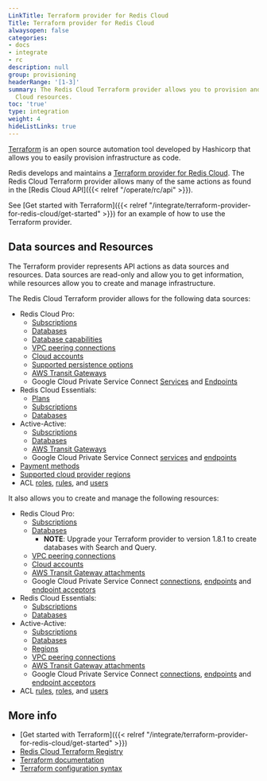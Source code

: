 ```yaml
---
LinkTitle: Terraform provider for Redis Cloud
Title: Terraform provider for Redis Cloud
alwaysopen: false
categories:
- docs
- integrate
- rc
description: null
group: provisioning
headerRange: '[1-3]'
summary: The Redis Cloud Terraform provider allows you to provision and manage Redis
  Cloud resources.
toc: 'true'
type: integration
weight: 4
hideListLinks: true
---
```


[Terraform](https://developer.hashicorp.com/terraform) is an open source automation tool developed by Hashicorp that allows you to easily provision infrastructure as code.

Redis develops and maintains a [Terraform provider for Redis Cloud](https://registry.terraform.io/providers/RedisLabs/rediscloud/latest). The Redis Cloud Terraform provider allows many of the same actions as found in the [Redis Cloud API]({{< relref "/operate/rc/api" >}}).

See [Get started with Terraform]({{< relref "/integrate/terraform-provider-for-redis-cloud/get-started" >}}) for an example of how to use the Terraform provider.

## Data sources and Resources

The Terraform provider represents API actions as data sources and resources. Data sources are read-only and allow you to get information, while resources allow you to create and manage infrastructure.

The Redis Cloud Terraform provider allows for the following data sources:

- Redis Cloud Pro:
  - [Subscriptions](https://registry.terraform.io/providers/RedisLabs/rediscloud/latest/docs/data-sources/rediscloud_subscription)
  - [Databases](https://registry.terraform.io/providers/RedisLabs/rediscloud/latest/docs/data-sources/rediscloud_database)
  - [Database capabilities](https://registry.terraform.io/providers/RedisLabs/rediscloud/latest/docs/data-sources/rediscloud_database_modules)
  - [VPC peering connections](https://registry.terraform.io/providers/RedisLabs/rediscloud/latest/docs/data-sources/rediscloud_subscription_peerings)
  - [Cloud accounts](https://registry.terraform.io/providers/RedisLabs/rediscloud/latest/docs/data-sources/rediscloud_cloud_account)
  - [Supported persistence options](https://registry.terraform.io/providers/RedisLabs/rediscloud/latest/docs/data-sources/rediscloud_data_persistence)
  - [AWS Transit Gateways](https://registry.terraform.io/providers/RedisLabs/rediscloud/latest/docs/data-sources/rediscloud_transit_gateway)
  - Google Cloud Private Service Connect [Services](https://registry.terraform.io/providers/RedisLabs/rediscloud/latest/docs/data-sources/rediscloud_private_service_connect) and [Endpoints](https://registry.terraform.io/providers/RedisLabs/rediscloud/latest/docs/data-sources/rediscloud_private_service_connect_endpoints)
- Redis Cloud Essentials:
  - [Plans](https://registry.terraform.io/providers/RedisLabs/rediscloud/latest/docs/data-sources/rediscloud_essentials_plan)
  - [Subscriptions](https://registry.terraform.io/providers/RedisLabs/rediscloud/latest/docs/resources/rediscloud_essentials_subscription)
  - [Databases](https://registry.terraform.io/providers/RedisLabs/rediscloud/latest/docs/resources/rediscloud_essentials_database)
- Active-Active:
  - [Subscriptions](https://registry.terraform.io/providers/RedisLabs/rediscloud/latest/docs/resources/rediscloud_active_active_subscription)
  - [Databases](https://registry.terraform.io/providers/RedisLabs/rediscloud/latest/docs/resources/rediscloud_active_active_subscription_database)
  - [AWS Transit Gateways](https://registry.terraform.io/providers/RedisLabs/rediscloud/latest/docs/data-sources/rediscloud_active_active_transit_gateway)
  - Google Cloud Private Service Connect [services](https://registry.terraform.io/providers/RedisLabs/rediscloud/latest/docs/data-sources/rediscloud_active_active_private_service_connect) and [endpoints](https://registry.terraform.io/providers/RedisLabs/rediscloud/latest/docs/data-sources/rediscloud_active_active_private_service_connect_endpoints)
- [Payment methods](https://registry.terraform.io/providers/RedisLabs/rediscloud/latest/docs/data-sources/rediscloud_payment_method)
- [Supported cloud provider regions](https://registry.terraform.io/providers/RedisLabs/rediscloud/latest/docs/data-sources/rediscloud_regions)
- ACL [roles](https://registry.terraform.io/providers/RedisLabs/rediscloud/latest/docs/data-sources/rediscloud_acl_role), [rules](https://registry.terraform.io/providers/RedisLabs/rediscloud/latest/docs/data-sources/rediscloud_acl_rule), and [users](https://registry.terraform.io/providers/RedisLabs/rediscloud/latest/docs/data-sources/rediscloud_acl_user)

It also allows you to create and manage the following resources:

- Redis Cloud Pro:
  - [Subscriptions](https://registry.terraform.io/providers/RedisLabs/rediscloud/latest/docs/resources/rediscloud_subscription)
  - [Databases](https://registry.terraform.io/providers/RedisLabs/rediscloud/latest/docs/resources/rediscloud_subscription_database)
    - **NOTE**: Upgrade your Terraform provider to version 1.8.1 to create databases with Search and Query.
  - [VPC peering connections](https://registry.terraform.io/providers/RedisLabs/rediscloud/latest/docs/resources/rediscloud_subscription_peering)
  - [Cloud accounts](https://registry.terraform.io/providers/RedisLabs/rediscloud/latest/docs/resources/rediscloud_cloud_account)
  - [AWS Transit Gateway attachments](https://registry.terraform.io/providers/RedisLabs/rediscloud/latest/docs/resources/rediscloud_transit_gateway_attachment)
  - Google Cloud Private Service Connect [connections](https://registry.terraform.io/providers/RedisLabs/rediscloud/latest/docs/resources/rediscloud_private_service_connect), [endpoints](https://registry.terraform.io/providers/RedisLabs/rediscloud/latest/docs/resources/rediscloud_private_service_connect_endpoint) and [endpoint acceptors](https://registry.terraform.io/providers/RedisLabs/rediscloud/latest/docs/resources/rediscloud_private_service_connect_endpoint_accepter)
- Redis Cloud Essentials:
  - [Subscriptions](https://registry.terraform.io/providers/RedisLabs/rediscloud/latest/docs/resources/rediscloud_essentials_subscription)
  - [Databases](https://registry.terraform.io/providers/RedisLabs/rediscloud/latest/docs/resources/rediscloud_essentials_database)
- Active-Active:
  - [Subscriptions](https://registry.terraform.io/providers/RedisLabs/rediscloud/latest/docs/resources/rediscloud_active_active_subscription)
  - [Databases](https://registry.terraform.io/providers/RedisLabs/rediscloud/latest/docs/resources/rediscloud_active_active_subscription_database)
  - [Regions](https://registry.terraform.io/providers/RedisLabs/rediscloud/latest/docs/resources/rediscloud_active_active_subscription_regions)
  - [VPC peering connections](https://registry.terraform.io/providers/RedisLabs/rediscloud/latest/docs/resources/rediscloud_active_active_subscription_peering)
  - [AWS Transit Gateway attachments](https://registry.terraform.io/providers/RedisLabs/rediscloud/latest/docs/resources/rediscloud_active_active_transit_gateway_attachment)
  - Google Cloud Private Service Connect [connections](https://registry.terraform.io/providers/RedisLabs/rediscloud/latest/docs/resources/rediscloud_active_active_private_service_connect), [endpoints](https://registry.terraform.io/providers/RedisLabs/rediscloud/latest/docs/resources/rediscloud_active_active_private_service_connect_endpoint) and [endpoint acceptors](https://registry.terraform.io/providers/RedisLabs/rediscloud/latest/docs/resources/rediscloud_active_active_private_service_connect_endpoint_accepter)
- ACL [rules](https://registry.terraform.io/providers/RedisLabs/rediscloud/latest/docs/resources/rediscloud_acl_rule), [roles](https://registry.terraform.io/providers/RedisLabs/rediscloud/latest/docs/resources/rediscloud_acl_role), and [users](https://registry.terraform.io/providers/RedisLabs/rediscloud/latest/docs/resources/rediscloud_acl_user)


## More info

- [Get started with Terraform]({{< relref "/integrate/terraform-provider-for-redis-cloud/get-started" >}})
- [Redis Cloud Terraform Registry](https://registry.terraform.io/providers/RedisLabs/rediscloud/latest/docs)
- [Terraform documentation](https://developer.hashicorp.com/terraform/docs)
- [Terraform configuration syntax](https://developer.hashicorp.com/terraform/language/syntax/configuration)